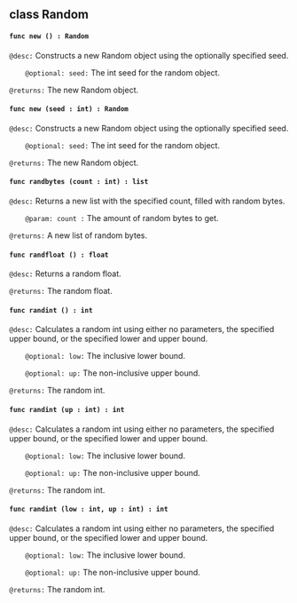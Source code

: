 ## class Random

#### ```func new () : Random```


```@desc:``` Constructs a new Random object using the optionally specified seed.

```    @optional: seed:``` The int seed for the random object.

```@returns:``` The new Random object.

#### ```func new (seed : int) : Random```


```@desc:``` Constructs a new Random object using the optionally specified seed.

```    @optional: seed:``` The int seed for the random object.

```@returns:``` The new Random object.

#### ```func randbytes (count : int) : list```


```@desc:``` Returns a new list with the specified count, filled with random bytes.

```    @param: count :``` The amount of random bytes to get.

```@returns:``` A new list of random bytes.

#### ```func randfloat () : float```


```@desc:``` Returns a random float.

```@returns:``` The random float.

#### ```func randint () : int```


```@desc:``` Calculates a random int using either no parameters, the specified upper bound, or the specified lower and upper bound.

```    @optional: low:``` The inclusive lower bound.

```    @optional: up:``` The non-inclusive upper bound.

```@returns:``` The random int.

#### ```func randint (up : int) : int```


```@desc:``` Calculates a random int using either no parameters, the specified upper bound, or the specified lower and upper bound.

```    @optional: low:``` The inclusive lower bound.

```    @optional: up:``` The non-inclusive upper bound.

```@returns:``` The random int.

#### ```func randint (low : int, up : int) : int```


```@desc:``` Calculates a random int using either no parameters, the specified upper bound, or the specified lower and upper bound.

```    @optional: low:``` The inclusive lower bound.

```    @optional: up:``` The non-inclusive upper bound.

```@returns:``` The random int.

